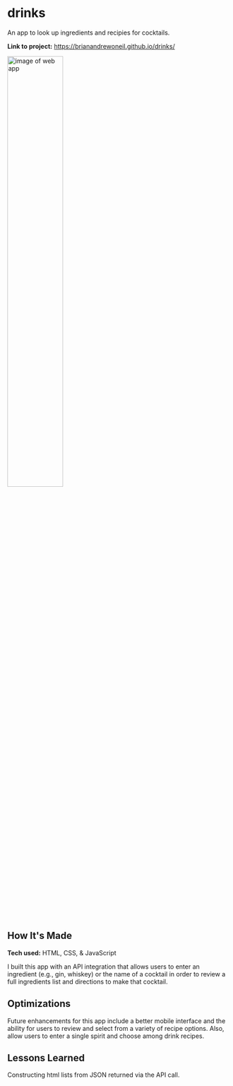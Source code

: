 # drinks

An app to look up ingredients and recipies for cocktails.

**Link to project:** https://brianandrewoneil.github.io/drinks/

<img alt="image of web app" src="https://brianandrewoneil.github.io/drinks/img/drinks.png" width=50%>

## How It's Made

**Tech used:** HTML, CSS, & JavaScript

I built this app with an API integration that allows users to enter an ingredient (e.g., gin, whiskey) or the name of a cocktail in order to review a full ingredients list and directions to make that cocktail.

## Optimizations
Future enhancements for this app include a better mobile interface and the ability for users to review and select from a variety of recipe options. Also, allow users to enter a single spirit and choose among drink recipes.

## Lessons Learned
Constructing html lists from JSON returned via the API call.
